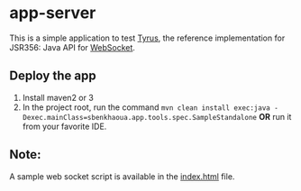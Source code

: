 # app-server
This is a simple application to test [Tyrus](https://tyrus.java.net/), the reference implementation for JSR356: Java 
API for [WebSocket](https://en.wikipedia.org/wiki/WebSocket).  


## Deploy the app
1.  Install maven2 or 3  
2.  In the project root, run the command `mvn clean install exec:java -Dexec.mainClass=sbenkhaoua.app.tools.spec.SampleStandalone` **OR** run it from your favorite IDE.  


## Note:
A sample web socket script is available in the [index.html](index.html) file.
